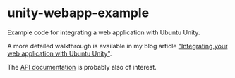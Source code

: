 unity-webapp-example
====================

Example code for integrating a web application with Ubuntu Unity.

A more detailed walkthrough is available in my blog article ["Integrating your web application with Ubuntu Unity"](http://blog.ronaldmccollam.com/2013/01/integrating-your-web-application-with.html).

The [API documentation](https://developer.ubuntu.com/api/devel/ubuntu-13.10/javascript/web-docs/unity-web-api-reference.html) is probably also of interest.
